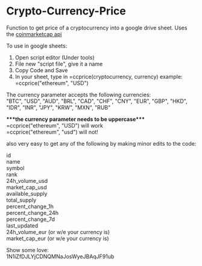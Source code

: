 # Crypto-Currency-Price
Function to get price of a cryptocurrency into a google drive sheet. Uses the [coinmarketcap api](https://coinmarketcap.com/api/)

To use in google sheets:

1. Open script editor (Under tools)
2. File new "script file", give it a name
3. Copy Code and Save
4. In your sheet, type in =ccprice(cryptocurrency, currency)
   example:   
   =ccprice("ethereum", "USD")  

   
The currency parameter accepts the following currencies:  
"BTC", "USD", "AUD", "BRL", "CAD", "CHF", "CNY", "EUR", "GBP", "HKD", "IDR", "INR", "JPY", "KRW", "MXN", "RUB"

__\*\*\*the currency parameter needs to be uppercase\*\*\*__  
=ccprice("ethereum", "USD") will work  
=ccprice("ethereum", "usd") will not!  
   

also very easy to get any of the following by making  minor edits to the code:

id  
name  
symbol  
rank  
24h_volume_usd  
market_cap_usd  
available_supply  
total_supply  
percent_change_1h  
percent_change_24h  
percent_change_7d  
last_updated  
24h_volume_eur (or w/e your currency is)  
market_cap_eur (or w/e your currency is)

Show some love:  
1N1iZfDJLYjCDNQMNaJosWyeJBAqJF91ub

 
